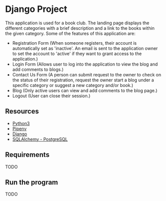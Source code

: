 # Django Project

This application is used for a book club.  The landing page displays the different categories with a brief description and a link to the books within the given category.  Some of the features of this application are:

* Registration Form (When someone registers, their account is automatically set as 'inactive'.  An email is sent to the application owner to set the account to 'active' if they want to grant access to the application.)
* Login Form (Allows user to log into the application to view the blog and add comments to blogs.)
* Contact Us Form (A person can submit request to the owner to check on the status of their registration, request the owner start a blog under a specific category or suggest a new category and/or book.)
* Blog (Only active users can view and add comments to the blog page.)
* Logout (User can close their session.)

## Resources

* [Python3](https://www.python.org/download/releases/3.0/)
* [Pipenv](https://pypi.org/project/pipenv/)
* [Django](https://www.djangoproject.com/)
* [SQLAlchemy - PostgreSQL](http://docs.sqlalchemy.org/en/latest/dialects/postgresql.html)

## Requirements

TODO

## Run the program

TODO